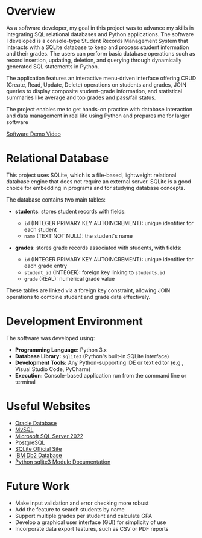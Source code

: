 # Overview

As a software developer, my goal in this project was to advance my skills in integrating SQL relational databases and Python applications. The software I developed is a console-type Student Records Management System that interacts with a SQLite database to keep and process student information and their grades. The users can perform basic database operations such as record insertion, updating, deletion, and querying through dynamically generated SQL statements in Python.

The application features an interactive menu-driven interface offering CRUD (Create, Read, Update, Delete) operations on students and grades, JOIN queries to display composite student-grade information, and statistical summaries like average and top grades and pass/fail status.

The project enables me to get hands-on practice with database interaction and data management in real life using Python and prepares me for larger software

[Software Demo Video](http://youtube.link.goes.here)

# Relational Database

This project uses SQLite, which is a file-based, lightweight relational database engine that does not require an external server. SQLite is a good choice for embedding in programs and for studying database concepts.

The database contains two main tables:

- **students**: stores student records with fields:
  - `id` (INTEGER PRIMARY KEY AUTOINCREMENT): unique identifier for each student
  - `name` (TEXT NOT NULL): the student's name

- **grades**: stores grade records associated with students, with fields:
  - `id` (INTEGER PRIMARY KEY AUTOINCREMENT): unique identifier for each grade entry
  - `student_id` (INTEGER): foreign key linking to `students.id`
  - `grade` (REAL): numerical grade value

These tables are linked via a foreign key constraint, allowing JOIN operations to combine student and grade data effectively.

# Development Environment

The software was developed using:

- **Programming Language:** Python 3.x
- **Database Library:** `sqlite3` (Python's built-in SQLite interface)
- **Development Tools:** Any Python-supporting IDE or text editor (e.g., Visual Studio Code, PyCharm)
- **Execution:** Console-based application run from the command line or terminal

# Useful Websites

- [Oracle Database](https://www.oracle.com/database/)  
- [MySQL](https://www.mysql.com/)  
- [Microsoft SQL Server 2022](https://www.microsoft.com/en-us/sql-server/sql-server-2022)  
- [PostgreSQL](https://www.postgresql.org/)  
- [SQLite Official Site](https://www.sqlite.org/index.html)  
- [IBM Db2 Database](https://www.ibm.com/products/db2-database)  
- [Python sqlite3 Module Documentation](https://docs.python.org/3/library/sqlite3.html)  

# Future Work

- Make input validation and error checking more robust
- Add the feature to search students by name
- Support multiple grades per student and calculate GPA
- Develop a graphical user interface (GUI) for simplicity of use
- Incorporate data export features, such as CSV or PDF reports